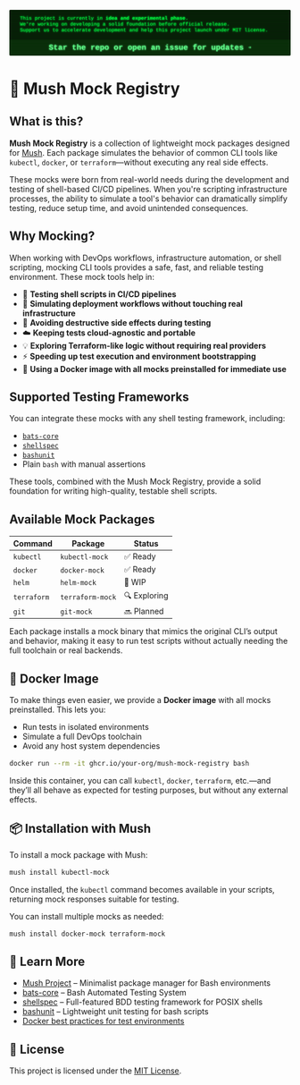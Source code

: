 [![Idea](https://raw.githubusercontent.com/francescobianco/idea/refs/heads/main/idea.svg)](https://github.com/francescobianco/mush-mock/issues/new)

# 🧪 Mush Mock Registry

## What is this?

**Mush Mock Registry** is a collection of lightweight mock packages designed for [Mush](https://github.com/javanile/mush). Each package simulates the behavior of common CLI tools like `kubectl`, `docker`, or `terraform`—without executing any real side effects.

These mocks were born from real-world needs during the development and testing of shell-based CI/CD pipelines. When you're scripting infrastructure processes, the ability to simulate a tool's behavior can dramatically simplify testing, reduce setup time, and avoid unintended consequences.

## Why Mocking?

When working with DevOps workflows, infrastructure automation, or shell scripting, mocking CLI tools provides a safe, fast, and reliable testing environment. These mock tools help in:

* 🧪 **Testing shell scripts in CI/CD pipelines**
* 🚀 **Simulating deployment workflows without touching real infrastructure**
* 🧼 **Avoiding destructive side effects during testing**
* ☁️ **Keeping tests cloud-agnostic and portable**
* 💡 **Exploring Terraform-like logic without requiring real providers**
* ⚡ **Speeding up test execution and environment bootstrapping**
* 🐳 **Using a Docker image with all mocks preinstalled for immediate use**

## Supported Testing Frameworks

You can integrate these mocks with any shell testing framework, including:

* [`bats-core`](https://github.com/bats-core/bats-core)
* [`shellspec`](https://github.com/shellspec/shellspec)
* [`bashunit`](https://github.com/pgrange/bashunit)
* Plain `bash` with manual assertions

These tools, combined with the Mush Mock Registry, provide a solid foundation for writing high-quality, testable shell scripts.

## Available Mock Packages

| Command     | Package          | Status       |
| ----------- | ---------------- | ------------ |
| `kubectl`   | `kubectl-mock`   | ✅ Ready      |
| `docker`    | `docker-mock`    | ✅ Ready      |
| `helm`      | `helm-mock`      | 🚧 WIP       |
| `terraform` | `terraform-mock` | 🔍 Exploring |
| `git`       | `git-mock`       | 🔜 Planned   |

Each package installs a mock binary that mimics the original CLI’s output and behavior, making it easy to run test scripts without actually needing the full toolchain or real backends.

## 🐳 Docker Image

To make things even easier, we provide a **Docker image** with all mocks preinstalled. This lets you:

* Run tests in isolated environments
* Simulate a full DevOps toolchain
* Avoid any host system dependencies

```bash
docker run --rm -it ghcr.io/your-org/mush-mock-registry bash
```

Inside this container, you can call `kubectl`, `docker`, `terraform`, etc.—and they’ll all behave as expected for testing purposes, but without any external effects.

## 📦 Installation with Mush

To install a mock package with Mush:

```bash
mush install kubectl-mock
```

Once installed, the `kubectl` command becomes available in your scripts, returning mock responses suitable for testing.

You can install multiple mocks as needed:

```bash
mush install docker-mock terraform-mock
```

## 🔗 Learn More

* [Mush Project](https://github.com/javanile/mush) – Minimalist package manager for Bash environments
* [bats-core](https://github.com/bats-core/bats-core) – Bash Automated Testing System
* [shellspec](https://github.com/shellspec/shellspec) – Full-featured BDD testing framework for POSIX shells
* [bashunit](https://github.com/pgrange/bashunit) – Lightweight unit testing for bash scripts
* [Docker best practices for test environments](https://docs.docker.com/develop/dev-best-practices/)

## 📜 License

This project is licensed under the [MIT License](LICENSE).
